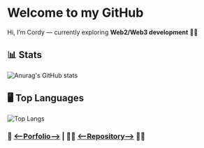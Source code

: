 # Welcome to my GitHub
Hi, I’m Cordy — currently exploring **Web2/Web3 development** 🚀🚀

## 📊 Stats
![Anurag's GitHub stats](https://github-readme-stats.vercel.app/api?username=cordyStackX&show_icons=true)
## 🖥️ Top Languages
![Top Langs](https://github-readme-stats.vercel.app/api/top-langs/?username=cordyStackX&langs_count=10)

### 🔗 [<--Porfolio-->](https://portfolio-five-umber-jl2hcp0bpp.vercel.app/) | 👨‍💻 [<--Repository-->](https://github.com/cordy-fullstack/cordy-fullstack) 👨‍💻
